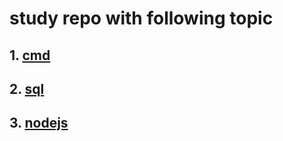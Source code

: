 # study repo with following topic

## 1. [cmd](cmd/README.md)

## 2. [sql](sql/README.md)

## 3. [nodejs](nodejs/README.md)

